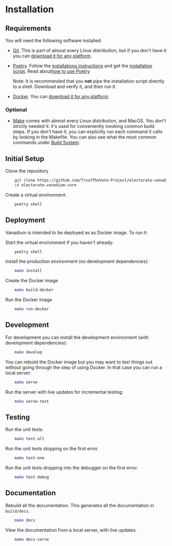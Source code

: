 # Installation

## Requirements

You will need the following software installed:

- [Git](https://git-scm.com). This is part of almost every Linux distribution, but if you don't have it you can [download it for any platform](https://git-scm.com/downloads).
- [Poetry](https://python-poetry.org). Follow the [installations instructions](https://python-poetry.org/docs/#installation) and get the [installation script](https://raw.githubusercontent.com/python-poetry/poetry/master/get-poetry.py). Read about[how to use Poetry](https://python-poetry.org/docs/basic-usage/)

    Note: It is recommended that you **not** pipe the installation script directly to a shell. Download and verify it, and then run it.

- [Docker](https://docs.docker.com). You can [download it for any platform](https://docs.docker.com/get-docker).

### Optional

- [Make](https://gnu.org/software/make) comes with almost every Linux distribution, and MacOS. You don't strictly needed it: it's used for conveniently invoking common build steps. If you don't have it, you can explicitly run each command it calls by looking in the Makefile. You can also see what the most common commands under [Build System](development/build-system.md).

## Initial Setup

Clone the repository

```bash
    git clone https://github.com/TrustTheVote-Project/electorate-vanadium-core
    cd electorate-vanadium-core
```

Create a virtual environment.

```bash
    poetry shell
```

## Deployment

Vanadium is intended to be deployed as as Docker image. To run it:

Start the virtual environment if you haven't already:

```bash
    poetry shell
```

Install the production environment (no development dependencies):

```bash
    make install
```

Create the Docker image

```bash
    make build-docker
```

Run the Docker image

```bash
    make run-docker
```

## Development

For development you can install the development environment (with development dependencies):

```bash
    make develop
```

You can rebuild the Docker image but you may want to test things out without going through the step of using Docker. In that case you can run a local server:

```bash
    make serve
```

Run the server with live updates for incremental testing:

```bash
    make serve-test
```

## Testing

Run the unit tests:

```bash
    make test-all
```

Run the unit tests stopping on the first error.

```bash
    make test-one
```

Run the unit tests dropping into the debugger on the first error.

```bash
    make test-debug
```

## Documentation

Rebuild all the documentation. This generates all the documentation in `build/docs`.

```bash
    make docs
```

View the documentation from a local server, with live updates.

```bash
    make docs-serve
```
